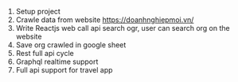 1. Setup project
2. Crawle data from website https://doanhnghiepmoi.vn/
3. Write Reactjs web call api search ogr, user can search org on the website
4. Save org crawled in google sheet
5. Rest full api cycle
6. Graphql realtime support
7. Full api support for travel app